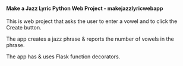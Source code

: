 #### Make a Jazz Lyric Python Web Project - makejazzlyricwebapp

This is web project that asks the user to enter a vowel 
and to click the Create button.

The app creates a jazz phrase & reports the number of vowels in the phrase.

The app has & uses Flask function decorators.

